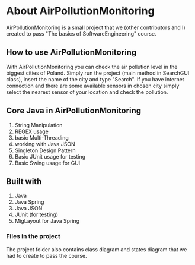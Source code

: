 # About AirPollutionMonitoring
AirPollutionMonitoring is a small project that we (other contributors and I) created to pass "The basics of SoftwareEngineering" course.
## How to use AirPollutionMonitoring
With AirPollutionMonitoring you can check the air pollution level in the biggest cities of Poland. Simply run the project (main method in SearchGUI class), insert the name of the city and type "Search". If you have internet connection and there are some available sensors in chosen city simply select the nearest sensor of your location and check the pollution.
## Core Java in AirPollutionMonitoring
1. String Manipulation
2. REGEX usage
3. basic Multi-Threading
4. working with Java JSON
5. Singleton Design Pattern 
6. Basic JUnit usage for testing
7. Basic Swing usage for GUI
## Built with
1. Java
2. Java Spring
3. Java JSON
4. JUnit (for testing)
5. MigLayout for Java Spring
### Files in the project
The project folder also contains class diagram and states diagram that we had to create to pass the course. 
